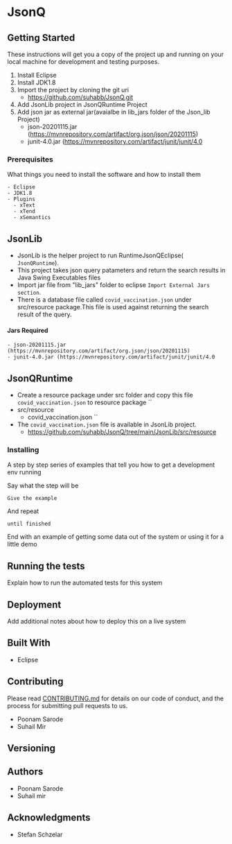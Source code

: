 # JsonQ



## Getting Started

These instructions will get you a copy of the project up and running on your local machine for development and testing purposes. 
1. Install Eclipse 
2. Install JDK1.8
3. Import the project by cloning the git uri
      - https://github.com/suhabb/JsonQ.git
4. Add JsonLib project in JsonQRuntime Project 
5. Add json  jar as external jar(avaialbe in lib_jars folder of the Json_lib Project)
    - json-20201115.jar (https://mvnrepository.com/artifact/org.json/json/20201115)
    - junit-4.0.jar (https://mvnrepository.com/artifact/junit/junit/4.0

### Prerequisites

What things you need to install the software and how to install them

```
- Eclipse
- JDK1.8
- Plugins
  - xText
  - xTend
  - xSemantics    
```


## JsonLib
  - JsonLib is the helper project to run RuntimeJsonQEclipse( ``JsonQRuntime``).
  - This project takes json query patameters and return the search results in Java Swing Executables files
  - Import jar file from "lib_jars" folder to eclipse ``Import External Jars section``.
  - There is a database file called ``covid_vaccination.json`` under src/resource package.This file is used against returning the search result of the query.
 

 #### Jars Required
    - json-20201115.jar (https://mvnrepository.com/artifact/org.json/json/20201115)
    - junit-4.0.jar (https://mvnrepository.com/artifact/junit/junit/4.0
 
 
## JsonQRuntime
  - Create a resource package under src folder and copy this file ``covid_vaccination.json`` to resource package
  ``
  - src/resource
      - covid_vaccination.json
   ``  
   - The ``covid_vaccination.json`` file is available in JsonLib project.
      - https://github.com/suhabb/JsonQ/tree/main/JsonLib/src/resource
     





### Installing

A step by step series of examples that tell you how to get a development env running

Say what the step will be

```
Give the example
```

And repeat

```
until finished
```

End with an example of getting some data out of the system or using it for a little demo

## Running the tests

Explain how to run the automated tests for this system

## Deployment

Add additional notes about how to deploy this on a live system

## Built With

* Eclipse 

## Contributing

Please read [CONTRIBUTING.md](https://gist.github.com/PurpleBooth/b24679402957c63ec426) for details on our code of conduct, and the process for submitting pull requests to us.
 - Poonam Sarode
 - Suhail Mir

## Versioning


## Authors

* Poonam Sarode
* Suhail mir

## Acknowledgments

* Stefan Schzelar

